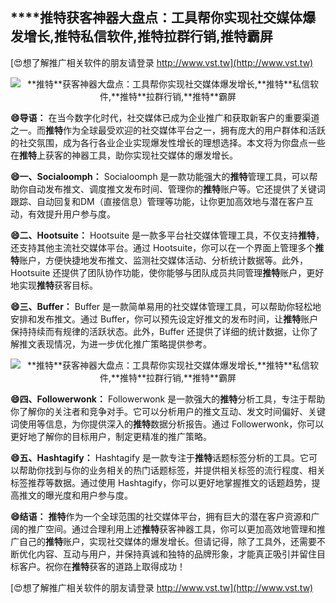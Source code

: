 ## ****推特**获客神器大盘点：工具帮你实现社交媒体爆发增长,**推特**私信软件,**推特**拉群行销,**推特**霸屏**

[😍想了解推广相关软件的朋友请登录 http://www.vst.tw](http://www.vst.tw)

 <center><img src="https://vst.tw/MP4/tuiguang/png/4.png" alt="**推特**获客神器大盘点：工具帮你实现社交媒体爆发增长,**推特**私信软件,**推特**拉群行销,**推特**霸屏"></center>

**😄导语：**
在当今数字化时代，社交媒体已成为企业推广和获取新客户的重要渠道之一。而**推特**作为全球最受欢迎的社交媒体平台之一，拥有庞大的用户群体和活跃的社交氛围，成为各行各业企业实现爆发性增长的理想选择。本文将为你盘点一些在**推特**上获客的神器工具，助你实现社交媒体的爆发增长。

**😄一、Socialoomph：**
Socialoomph 是一款功能强大的**推特**管理工具，可以帮助你自动发布推文、调度推文发布时间、管理你的**推特**账户等。它还提供了关键词跟踪、自动回复和DM（直接信息）管理等功能，让你更加高效地与潜在客户互动，有效提升用户参与度。

**😄二、Hootsuite：**
Hootsuite 是一款多平台社交媒体管理工具，不仅支持**推特**，还支持其他主流社交媒体平台。通过 Hootsuite，你可以在一个界面上管理多个**推特**账户，方便快捷地发布推文、监测社交媒体活动、分析统计数据等。此外，Hootsuite 还提供了团队协作功能，使你能够与团队成员共同管理**推特**账户，更好地实现**推特**获客目标。

**😄三、Buffer：**
Buffer 是一款简单易用的社交媒体管理工具，可以帮助你轻松地安排和发布推文。通过 Buffer，你可以预先设定好推文的发布时间，让**推特**账户保持持续而有规律的活跃状态。此外，Buffer 还提供了详细的统计数据，让你了解推文表现情况，为进一步优化推广策略提供参考。

 <center><img src="https://vst.tw/MP4/tuiguang/png/1.png" alt="**推特**获客神器大盘点：工具帮你实现社交媒体爆发增长,**推特**私信软件,**推特**拉群行销,**推特**霸屏"></center>

**😄四、Followerwonk：**
Followerwonk 是一款强大的**推特**分析工具，专注于帮助你了解你的关注者和竞争对手。它可以分析用户的推文互动、发文时间偏好、关键词使用等信息，为你提供深入的**推特**数据分析报告。通过 Followerwonk，你可以更好地了解你的目标用户，制定更精准的推广策略。

**😄五、Hashtagify：**
Hashtagify 是一款专注于**推特**话题标签分析的工具。它可以帮助你找到与你的业务相关的热门话题标签，并提供相关标签的流行程度、相关标签推荐等数据。通过使用 Hashtagify，你可以更好地掌握推文的话题趋势，提高推文的曝光度和用户参与度。

**😄结语：**
**推特**作为一个全球范围的社交媒体平台，拥有巨大的潜在客户资源和广阔的推广空间。通过合理利用上述**推特**获客神器工具，你可以更加高效地管理和推广自己的**推特**账户，实现社交媒体的爆发增长。但请记得，除了工具外，还需要不断优化内容、互动与用户，并保持真诚和独特的品牌形象，才能真正吸引并留住目标客户。祝你在**推特**获客的道路上取得成功！

[😍想了解推广相关软件的朋友请登录 http://www.vst.tw](http://www.vst.tw)




